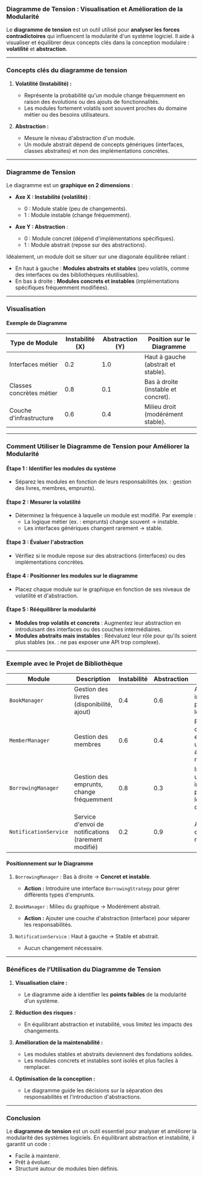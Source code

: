 ### **Diagramme de Tension : Visualisation et Amélioration de la Modularité**

Le **diagramme de tension** est un outil utilisé pour **analyser les forces contradictoires** qui influencent la modularité d'un système logiciel. Il aide à visualiser et équilibrer deux concepts clés dans la conception modulaire : **volatilité** et **abstraction**.

---

### **Concepts clés du diagramme de tension**

1. **Volatilité (Instabilité) :**
   - Représente la probabilité qu'un module change fréquemment en raison des évolutions ou des ajouts de fonctionnalités.
   - Les modules fortement volatils sont souvent proches du domaine métier ou des besoins utilisateurs.

2. **Abstraction :**
   - Mesure le niveau d'abstraction d'un module.
   - Un module abstrait dépend de concepts génériques (interfaces, classes abstraites) et non des implémentations concrètes.

---

### **Diagramme de Tension**

Le diagramme est un **graphique en 2 dimensions** :
- **Axe X : Instabilité (volatilité)** :
  - 0 : Module stable (peu de changements).
  - 1 : Module instable (change fréquemment).

- **Axe Y : Abstraction** :
  - 0 : Module concret (dépend d'implémentations spécifiques).
  - 1 : Module abstrait (repose sur des abstractions).

Idéalement, un module doit se situer sur une diagonale équilibrée reliant :
- En haut à gauche : **Modules abstraits et stables** (peu volatils, comme des interfaces ou des bibliothèques réutilisables).
- En bas à droite : **Modules concrets et instables** (implémentations spécifiques fréquemment modifiées).

---

### **Visualisation**

#### Exemple de Diagramme

| **Type de Module**             | **Instabilité (X)** | **Abstraction (Y)** | **Position sur le Diagramme**       |
|---------------------------------|---------------------|---------------------|-------------------------------------|
| Interfaces métier               | 0.2                 | 1.0                 | Haut à gauche (abstrait et stable). |
| Classes concrètes métier        | 0.8                 | 0.1                 | Bas à droite (instable et concret). |
| Couche d'infrastructure         | 0.6                 | 0.4                 | Milieu droit (modérément stable).   |

---

### **Comment Utiliser le Diagramme de Tension pour Améliorer la Modularité**

#### Étape 1 : Identifier les modules du système
- Séparez les modules en fonction de leurs responsabilités (ex. : gestion des livres, membres, emprunts).

#### Étape 2 : Mesurer la volatilité
- Déterminez la fréquence à laquelle un module est modifié. Par exemple :
  - La logique métier (ex. : emprunts) change souvent → instable.
  - Les interfaces génériques changent rarement → stable.

#### Étape 3 : Évaluer l'abstraction
- Vérifiez si le module repose sur des abstractions (interfaces) ou des implémentations concrètes.

#### Étape 4 : Positionner les modules sur le diagramme
- Placez chaque module sur le graphique en fonction de ses niveaux de volatilité et d'abstraction.

#### Étape 5 : Rééquilibrer la modularité
- **Modules trop volatils et concrets** : Augmentez leur abstraction en introduisant des interfaces ou des couches intermédiaires.
- **Modules abstraits mais instables** : Réévaluez leur rôle pour qu'ils soient plus stables (ex. : ne pas exposer une API trop complexe).

---

### **Exemple avec le Projet de Bibliothèque**

| **Module**                     | **Description**                                             | **Instabilité** | **Abstraction** | **Action**                                  |
|--------------------------------|-------------------------------------------------------------|-----------------|-----------------|--------------------------------------------|
| `BookManager`                  | Gestion des livres (disponibilité, ajout)                   | 0.4             | 0.6             | Ajouter des interfaces pour réduire le couplage. |
| `MemberManager`                | Gestion des membres                                         | 0.6             | 0.4             | Réduire la complexité en utilisant une abstraction métier. |
| `BorrowingManager`             | Gestion des emprunts, change fréquemment                    | 0.8             | 0.3             | Introduire une interface pour gérer les règles d'emprunt. |
| `NotificationService`          | Service d'envoi de notifications (rarement modifié)         | 0.2             | 0.9             | Aucun changement nécessaire.               |

#### Positionnement sur le Diagramme
1. `BorrowingManager` : Bas à droite → **Concret et instable**.
   - **Action :** Introduire une interface `BorrowingStrategy` pour gérer différents types d'emprunts.

2. `BookManager` : Milieu du graphique → Modérément abstrait.
   - **Action :** Ajouter une couche d'abstraction (interface) pour séparer les responsabilités.

3. `NotificationService` : Haut à gauche → Stable et abstrait.
   - Aucun changement nécessaire.

---

### **Bénéfices de l’Utilisation du Diagramme de Tension**

1. **Visualisation claire :**
   - Le diagramme aide à identifier les **points faibles** de la modularité d’un système.

2. **Réduction des risques :**
   - En équilibrant abstraction et instabilité, vous limitez les impacts des changements.

3. **Amélioration de la maintenabilité :**
   - Les modules stables et abstraits deviennent des fondations solides.
   - Les modules concrets et instables sont isolés et plus faciles à remplacer.

4. **Optimisation de la conception :**
   - Le diagramme guide les décisions sur la séparation des responsabilités et l'introduction d'abstractions.

---

### **Conclusion**

Le **diagramme de tension** est un outil essentiel pour analyser et améliorer la modularité des systèmes logiciels. En équilibrant abstraction et instabilité, il garantit un code :
- Facile à maintenir.
- Prêt à évoluer.
- Structuré autour de modules bien définis.